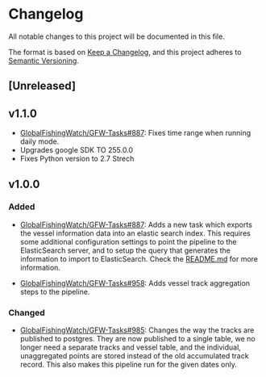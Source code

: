 # Changelog

All notable changes to this project will be documented in this file.

The format is based on [Keep a Changelog](https://keepachangelog.com/en/1.0.0/), and this project adheres to [Semantic Versioning](https://semver.org/spec/v2.0.0.html).

## [Unreleased]

## v1.1.0 

* [GlobalFishingWatch/GFW-Tasks#887](https://github.com/GlobalFishingWatch/GFW-Tasks/issues/1113): Fixes time range when running daily mode.
* Upgrades google SDK TO 255.0.0
* Fixes Python version to 2.7 Strech

## v1.0.0 

### Added

* [GlobalFishingWatch/GFW-Tasks#887](https://github.com/GlobalFishingWatch/GFW-Tasks/issues/887): Adds a new task which exports the vessel information data into an elastic search index. This requires some additional configuration settings to point the pipeline to the ElasticSearch server, and to setup the query that generates the information to import to ElasticSearch. Check the [README.md](README.md#Configuration) for more information.

* [GlobalFishingWatch/GFW-Tasks#958](https://github.com/GlobalFishingWatch/GFW-Tasks/issues/958): Adds vessel track aggregation steps to the pipeline.

### Changed

* [GlobalFishingWatch/GFW-Tasks#985](https://github.com/GlobalFishingWatch/GFW-Tasks/issues/985): Changes the way the tracks are published to postgres. They are now published to a single table, we no longer need a separate tracks and vessel table, and the individual, unaggregated points are stored instead of the old accumulated track record. This also makes this pipeline run for the given dates only.
